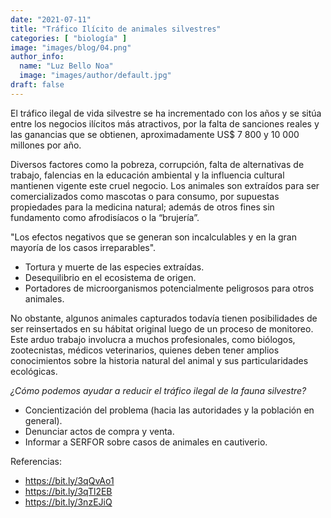 ```yaml
---
date: "2021-07-11"
title: "Tráfico Ilícito de animales silvestres"
categories: [ "biología" ]
image: "images/blog/04.png"
author_info: 
  name: "Luz Bello Noa"
  image: "images/author/default.jpg"
draft: false
---
```


El tráfico ilegal de vida silvestre se ha incrementado con los años y se sitúa entre los negocios ilícitos más atractivos, por la falta de sanciones reales y las ganancias que se obtienen, aproximadamente US$ 7 800 y 10 000 millones por año.

Diversos factores como la pobreza, corrupción, falta de alternativas de trabajo, falencias en la educación ambiental y la influencia cultural mantienen vigente este cruel negocio. Los animales son extraídos para ser comercializados como mascotas o para consumo, por supuestas propiedades para la medicina natural; además de otros fines sin fundamento como afrodisíacos o la “brujería”.

"Los efectos negativos que se generan son incalculables y en la gran mayoría de los casos irreparables".

- Tortura y muerte de las especies extraídas.
- Desequilibrio en el ecosistema de origen.
- Portadores de microorganismos potencialmente peligrosos para otros animales.

No obstante, algunos animales capturados todavía tienen posibilidades de ser reinsertados en su hábitat original luego de un proceso de monitoreo. Este arduo trabajo involucra a muchos profesionales, como biólogos, zootecnistas, médicos veterinarios, quienes deben tener amplios conocimientos sobre la historia natural del animal y sus particularidades ecológicas.

*¿Cómo podemos ayudar a reducir el tráfico ilegal de la fauna silvestre?*

- Concientización del problema (hacia las autoridades y la población en general).
- Denunciar actos de compra y venta.
- Informar a SERFOR sobre casos de animales en cautiverio.

Referencias:

- https://bit.ly/3qQvAo1
- https://bit.ly/3qTl2EB
- https://bit.ly/3nzEJiQ
